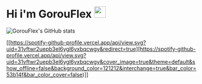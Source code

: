 <img src="https://komarev.com/ghpvc/?username=gorouflex&style=flat-square&color=blue" alt=""/>
<h1>
  Hi i'm GorouFlex
  <img src="https://media.giphy.com/media/hvRJCLFzcasrR4ia7z/giphy.gif" width="30px"/>
</h1>


![GorouFlex's GitHub stats](https://github-readme-stats.vercel.app/api?username=gorouflex&count_private=true&show_icons=true&theme=tokyonight&border_radius=25&hide_border=true)


[[https://spotify-github-profile.vercel.app/api/view.svg?uid=31vftwr2uepb3el6ygl6yxbqcwgy&redirect=true][https://spotify-github-profile.vercel.app/api/view.svg?uid=31vftwr2uepb3el6ygl6yxbqcwgy&cover_image=true&theme=default&show_offline=false&background_color=121212&interchange=true&bar_color=53b14f&bar_color_cover=false)]]
